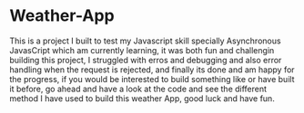 # Weather-App
This is a project I built to test my Javascript skill specially Asynchronous JavasCript which am currently learning, it was both fun and challengin building this project,
I struggled with erros and debugging and also error handling when the request is rejected, and finally its done and am happy for the progress, if you would be interested to build something like or have built it before,
go ahead and have a look at the code and see the different method I have used to build this weather App, good luck and have fun.
